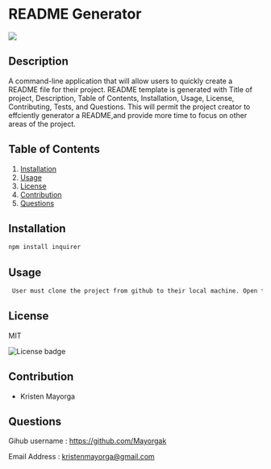 
  
  # README Generator 


  <img src="https://avatars0.githubusercontent.com/u/64043274?v=4"></img>

## Description
  A command-line application that will allow users to quickly create a README file for their project. README template is generated with Title of project, Description, Table of Contents, Installation, Usage, License, Contributing, Tests, and Questions. This will permit the project creator to effciently generator a README,and provide more time to focus on other areas of the project.


## Table of Contents
  1. [Installation](#Installation)
  2. [Usage](#Usage)
  3. [License](#License)
  4. [Contribution](#Contribution)
  5. [Questions](#Questions)

## Installation 

  ```bash
  npm install inquirer
  ```

## Usage 

 ```bash
  User must clone the project from github to their local machine. Open the file using a code editor. Invoke the application by typing 'node index.js' on the command line and answer the prompts.

 ```

## License 

  MIT 

  ![License badge](https://img.shields.io/badge/license-MIT-brightgreen)

## Contribution 
  * Kristen Mayorga
 

## Questions

 Gihub username : <a href= "#">https://github.com/Mayorgak</a>

 Email Address : <a href= "#">kristenmayorga@gmail.com</a>
